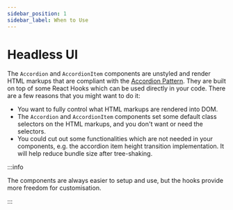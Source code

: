 ```yaml
---
sidebar_position: 1
sidebar_label: When to Use
---
```


# Headless UI

The `Accordion` and `AccordionItem` components are unstyled and render HTML markups that are compliant
with the [Accordion Pattern](https://www.w3.org/WAI/ARIA/apg/patterns/accordion/).
They are built on top of some React Hooks which can be used directly in your code. There are a few reasons that you might want to do it:

- You want to fully control what HTML markups are rendered into DOM.
- The `Accordion` and `AccordionItem` components set some default class selectors on the HTML
  markups, and you don't want or need the selectors.
- You could cut out some functionalities which are not needed in your components, e.g. the accordion item height transition implementation. It will help reduce bundle size after tree-shaking.

:::info

The components are always easier to setup and use, but the hooks provide more freedom for customisation.

:::
